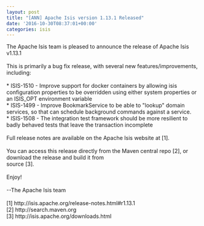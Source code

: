 ```yaml
---
layout: post
title: "[ANN] Apache Isis version 1.13.1 Released"
date: '2016-10-30T08:37:01+00:00'
categories: isis
---
```

<div>The Apache Isis team is pleased to announce the release of Apache Isis v1.13.1</div>
  <div><br /></div>
  <div>This is primarily a bug fix release, with several new features/improvements, including:</div>
  <div><br /></div>
  <div>* ISIS-1510 - Improve support for docker containers by allowing isis configuration properties to be overridden using either system properties or an ISIS_OPT environment variable</div>
  <div>* ISIS-1499 - Improve BookmarkService to be able to &quot;lookup&quot; domain services, so that can schedule background commands against a service.</div>
  <div>* ISIS-1508 - The integration test framework should be more resilient to badly behaved tests that leave the transaction incomplete</div>
  <div><br /></div>
  <div>Full release notes are available on the Apache Isis website at [1].</div>
  <div><br /></div>
  <div>You can access this release directly from the Maven central repo [2], or download the release and build it from</div>
  <div>source [3].</div>
  <div><br /></div>
  <div>Enjoy!</div>
  <div><br /></div>
  <div>--The Apache Isis team</div>
  <div><br /></div>
  <div>[1] http://isis.apache.org/release-notes.html#r1.13.1</div>
  <div>[2] http://search.maven.org</div>
  <div>[3] http://isis.apache.org/downloads.html</div>
